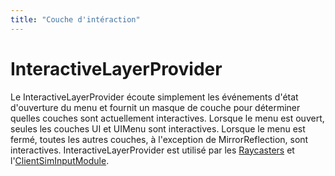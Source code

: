 ```yaml
---
title: "Couche d'intéraction"
---
```


# InteractiveLayerProvider

Le InteractiveLayerProvider écoute simplement les événements d'état d'ouverture du menu et fournit un masque de couche pour déterminer quelles couches sont actuellement interactives. Lorsque le menu est ouvert, seules les couches UI et UIMenu sont interactives. Lorsque le menu est fermé, toutes les autres couches, à l'exception de MirrorReflection, sont interactives. InteractiveLayerProvider est utilisé par les [Raycasters](player.md#raycaster) et l'[ClientSimInputModule](input.md).